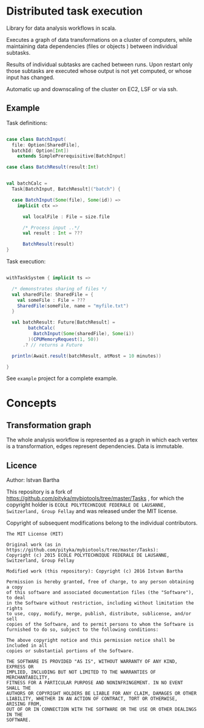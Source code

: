 # Distributed task execution
Library for data analysis workflows in scala.

Executes a graph of data transformations on a cluster of computers,
while maintaining data dependencies (files or objects ) between individual subtasks.

Results of individual subtasks are cached between runs. Upon restart only those subtasks are executed
whose output is not yet computed, or whose input has changed.

Automatic up and downscaling of the cluster on EC2, LSF or via ssh.

## Example

Task definitions:

```scala

case class BatchInput(
  file: Option[SharedFile],
  batchId: Option[Int])
    extends SimplePrerequisitive[BatchInput]

case class BatchResult(result:Int)


val batchCalc =
  Task[BatchInput, BatchResult]("batch") {

  case BatchInput(Some(file), Some(id)) =>
    implicit ctx =>

      val localFile : File = size.file

      /* Process input ..*/
      val result : Int = ???

      BatchResult(result)
}
```

Task execution:

```scala

withTaskSystem { implicit ts =>

  /* demonstrates sharing of files */
  val sharedFile: SharedFile = {
    val someFile : File = ???
    SharedFile(someFile, name = "myfile.txt")
  }

  val batchResult: Future[BatchResult] =    
        batchCalc(
          BatchInput(Some(sharedFile), Some(i))
        )(CPUMemoryRequest(1, 50))
      .? // returns a Future

  println(Await.result(batchResult, atMost = 10 minutes))

}

```

See `example` project for a complete example.

# Concepts

## Transformation graph

The whole analysis workflow is represented as a graph in which each vertex is a transformation,
edges represent dependencies. Data is immutable.

## Licence

Author: Istvan Bartha

This repository is a fork of https://github.com/pityka/mybiotools/tree/master/Tasks , for which the copyright holder is `ECOLE POLYTECHNIQUE FEDERALE DE LAUSANNE, Switzerland, Group Fellay` and was released under the MIT license.

Copyright of subsequent modifications belong to the individual contributors.

```
The MIT License (MIT)

Original work (as in https://github.com/pityka/mybiotools/tree/master/Tasks):
Copyright (c) 2015 ECOLE POLYTECHNIQUE FEDERALE DE LAUSANNE, Switzerland, Group Fellay

Modified work (this repository): Copyright (c) 2016 Istvan Bartha

Permission is hereby granted, free of charge, to any person obtaining a copy
of this software and associated documentation files (the "Software"), to deal
in the Software without restriction, including without limitation the rights
to use, copy, modify, merge, publish, distribute, sublicense, and/or sell
copies of the Software, and to permit persons to whom the Software is
furnished to do so, subject to the following conditions:

The above copyright notice and this permission notice shall be included in all
copies or substantial portions of the Software.

THE SOFTWARE IS PROVIDED "AS IS", WITHOUT WARRANTY OF ANY KIND, EXPRESS OR
IMPLIED, INCLUDING BUT NOT LIMITED TO THE WARRANTIES OF MERCHANTABILITY,
FITNESS FOR A PARTICULAR PURPOSE AND NONINFRINGEMENT. IN NO EVENT SHALL THE
AUTHORS OR COPYRIGHT HOLDERS BE LIABLE FOR ANY CLAIM, DAMAGES OR OTHER
LIABILITY, WHETHER IN AN ACTION OF CONTRACT, TORT OR OTHERWISE, ARISING FROM,
OUT OF OR IN CONNECTION WITH THE SOFTWARE OR THE USE OR OTHER DEALINGS IN THE
SOFTWARE.
```
